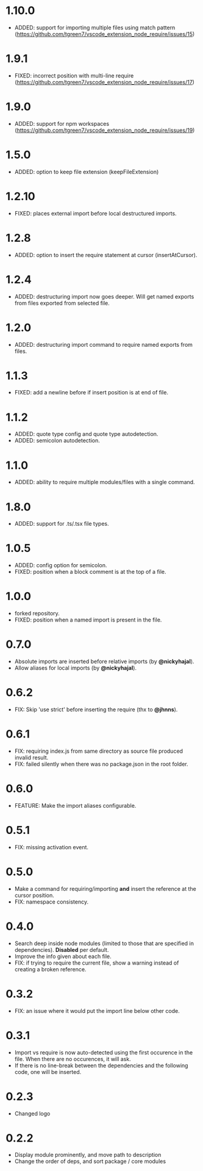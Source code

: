 # 1.10.0

- ADDED: support for importing multiple files using match pattern (https://github.com/tgreen7/vscode_extension_node_require/issues/15)

# 1.9.1

- FIXED: incorrect position with multi-line require (https://github.com/tgreen7/vscode_extension_node_require/issues/17)

# 1.9.0

- ADDED: support for npm workspaces (https://github.com/tgreen7/vscode_extension_node_require/issues/19)

# 1.5.0

- ADDED: option to keep file extension (keepFileExtension)

# 1.2.10

- FIXED: places external import before local destructured imports.

# 1.2.8

- ADDED: option to insert the require statement at cursor (insertAtCursor).

# 1.2.4

- ADDED: destructuring import now goes deeper. Will get named exports from files exported
  from selected file.

# 1.2.0

- ADDED: destructuring import command to require named exports from files.

# 1.1.3

- FIXED: add a newline before if insert position is at end of file.

# 1.1.2

- ADDED: quote type config and quote type autodetection.
- ADDED: semicolon autodetection.

# 1.1.0

- ADDED: ability to require multiple modules/files with a single command.

# 1.8.0

- ADDED: support for .ts/.tsx file types.

# 1.0.5

- ADDED: config option for semicolon.
- FIXED: position when a block comment is at the top of a file.

# 1.0.0

- forked repository.
- FIXED: position when a named import is present in the file.

# 0.7.0

- Absolute imports are inserted before relative imports (by **@nickyhajal**).
- Allow aliases for local imports (by **@nickyhajal**).

# 0.6.2

- FIX: Skip 'use strict' before inserting the require (thx to **@jhnns**).

# 0.6.1

- FIX: requiring index.js from same directory as source file produced invalid result.
- FIX: failed silently when there was no package.json in the root folder.

# 0.6.0

- FEATURE: Make the import aliases configurable.

# 0.5.1

- FIX: missing activation event.

# 0.5.0

- Make a command for requiring/importing **and** insert the reference at the cursor position.
- FIX: namespace consistency.

# 0.4.0

- Search deep inside node modules (limited to those that are specified in dependencies). **Disabled** per default.
- Improve the info given about each file.
- FIX: if trying to require the current file, show a warning instead of creating a broken reference.

# 0.3.2

- FIX: an issue where it would put the import line below other code.

# 0.3.1

- Import vs require is now auto-detected using the first occurence in the file. When there are no occurences, it will ask.
- If there is no line-break between the dependencies and the following code, one will be inserted.

# 0.2.3

- Changed logo

# 0.2.2

- Display module prominently, and move path to description
- Change the order of deps, and sort package / core modules
